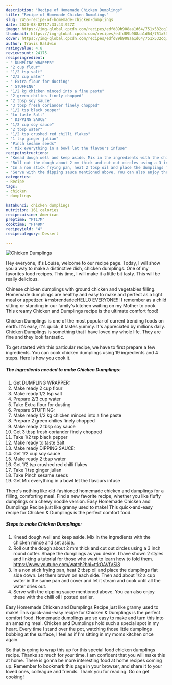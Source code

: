 ```yaml
---
description: "Recipe of Homemade Chicken Dumplings"
title: "Recipe of Homemade Chicken Dumplings"
slug: 2455-recipe-of-homemade-chicken-dumplings
date: 2020-08-02T17:33:43.927Z
image: https://img-global.cpcdn.com/recipes/edfd89b908aa1d64/751x532cq70/chicken-dumplings-recipe-main-photo.jpg
thumbnail: https://img-global.cpcdn.com/recipes/edfd89b908aa1d64/751x532cq70/chicken-dumplings-recipe-main-photo.jpg
cover: https://img-global.cpcdn.com/recipes/edfd89b908aa1d64/751x532cq70/chicken-dumplings-recipe-main-photo.jpg
author: Travis Baldwin
ratingvalue: 4.8
reviewcount: 24175
recipeingredient:
- " DUMPLING WRAPPER"
- "2 cup flour"
- "1/2 tsp salt"
- "2/3 cup water"
- " Extra flour for dusting"
- " STUFFING"
- "1/2 kg chicken minced into a fine paste"
- "2 green chilies finely chopped"
- "2 tbsp soy sauce"
- "3 tbsp fresh coriander finely chopped"
- "1/2 tsp black pepper"
- "to taste Salt"
- " DIPPING SAUCE"
- "1/2 cup soy sauce"
- "2 tbsp water"
- "1/2 tsp crushed red chilli flakes"
- "1 tsp ginger julian"
- "Pinch sesame seeds"
- " Mix everything in a bowl let the flavours infuse"
recipeinstructions:
- "Knead dough well and keep aside. Mix in the ingredients with the chicken mince and set aside."
- "Roll out the dough about 2 mm thick and cut out circles using a 3 inch round cutter. Shape the dumplings as you desire. I have shown 2 styles and linking a tutorial for those who want to learn how to fold them. https://www.youtube.com/watch?bhi=ttkOAVfVSi8"
- "In a non stick frying pan, heat 2 tbsp oil and place the dumplings flat side down. Let them brown on each side. Then add about 1/2 a cup water in the same pan and cover and let it steam and cook until all the water dries out."
- "Serve with the dipping sauce mentioned above. You can also enjoy these with the chilli oil I posted earlier."
categories:
- Recipe
tags:
- chicken
- dumplings

katakunci: chicken dumplings 
nutrition: 161 calories
recipecuisine: American
preptime: "PT17M"
cooktime: "PT49M"
recipeyield: "4"
recipecategory: Dessert

---
```



![Chicken Dumplings](https://img-global.cpcdn.com/recipes/edfd89b908aa1d64/751x532cq70/chicken-dumplings-recipe-main-photo.jpg)

Hey everyone, it's Louise, welcome to our recipe page. Today, I will show you a way to make a distinctive dish, chicken dumplings. One of my favorites food recipes. This time, I will make it a little bit tasty. This will be really delicious.

Chinese chicken dumplings with ground chicken and vegetables filling. Homemade dumplings are healthy and easy to make and perfect as a light meal or appetizer. #msbrendadeeHELLO EVERYONE!!! I remember as a child sitting or standing in our family&#39;s kitchen waiting on my Mother to cook. This creamy Chicken and Dumplings recipe is the ultimate comfort food!

Chicken Dumplings is one of the most popular of current trending foods on earth. It's easy, it's quick, it tastes yummy. It's appreciated by millions daily. Chicken Dumplings is something that I have loved my whole life. They are fine and they look fantastic.


To get started with this particular recipe, we have to first prepare a few ingredients. You can cook chicken dumplings using 19 ingredients and 4 steps. Here is how you cook it.

<!--inarticleads1-->

##### The ingredients needed to make Chicken Dumplings:

1. Get  DUMPLING WRAPPER:
1. Make ready 2 cup flour
1. Make ready 1/2 tsp salt
1. Prepare 2/3 cup water
1. Take  Extra flour for dusting
1. Prepare  STUFFING:
1. Make ready 1/2 kg chicken minced into a fine paste
1. Prepare 2 green chilies finely chopped
1. Make ready 2 tbsp soy sauce
1. Get 3 tbsp fresh coriander finely chopped
1. Take 1/2 tsp black pepper
1. Make ready to taste Salt
1. Make ready  DIPPING SAUCE:
1. Get 1/2 cup soy sauce
1. Make ready 2 tbsp water
1. Get 1/2 tsp crushed red chilli flakes
1. Take 1 tsp ginger julian
1. Take Pinch sesame seeds
1. Get  Mix everything in a bowl let the flavours infuse


There&#39;s nothing like old-fashioned homemade chicken and dumplings for a filling, comforting meal. Find a new favorite recipe, whether you like fluffy dumplings or a chewy noodle version. Easy Homemade Chicken and Dumplings Recipe just like granny used to make! This quick-and-easy recipe for Chicken &amp; Dumplings is the perfect comfort food. 

<!--inarticleads2-->

##### Steps to make Chicken Dumplings:

1. Knead dough well and keep aside. Mix in the ingredients with the chicken mince and set aside.
1. Roll out the dough about 2 mm thick and cut out circles using a 3 inch round cutter. Shape the dumplings as you desire. I have shown 2 styles and linking a tutorial for those who want to learn how to fold them. https://www.youtube.com/watch?bhi=ttkOAVfVSi8
1. In a non stick frying pan, heat 2 tbsp oil and place the dumplings flat side down. Let them brown on each side. Then add about 1/2 a cup water in the same pan and cover and let it steam and cook until all the water dries out.
1. Serve with the dipping sauce mentioned above. You can also enjoy these with the chilli oil I posted earlier.


Easy Homemade Chicken and Dumplings Recipe just like granny used to make! This quick-and-easy recipe for Chicken &amp; Dumplings is the perfect comfort food. Homemade dumplings are so easy to make and turn this into an amazing meal. Chicken and Dumplings hold such a special spot in my heart. Every time I stand over the pot, watching those little dumplings bobbing at the surface, I feel as if I&#39;m sitting in my moms kitchen once again. 

So that is going to wrap this up for this special food chicken dumplings recipe. Thanks so much for your time. I am confident that you will make this at home. There is gonna be more interesting food at home recipes coming up. Remember to bookmark this page in your browser, and share it to your loved ones, colleague and friends. Thank you for reading. Go on get cooking!
